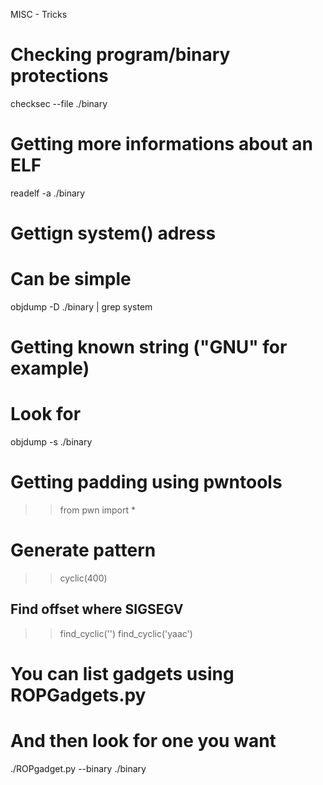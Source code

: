 MISC - Tricks

# Checking program/binary protections
checksec --file ./binary

# Getting more informations about an ELF
readelf -a ./binary

# Gettign system() adress
# Can be simple
objdump -D ./binary | grep system

# Getting known string ("GNU" for example)
# Look for
objdump -s ./binary


# Getting padding using pwntools
>> from pwn import *

# Generate pattern
>> cyclic(400)

## Find offset where SIGSEGV
>> find_cyclic('<RSPoffset>')
>> find_cyclic('yaac')


# You can list gadgets using ROPGadgets.py
# And then look for one you want
./ROPgadget.py --binary ./binary
